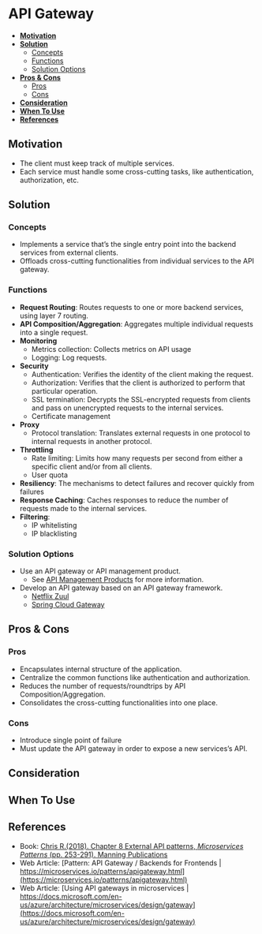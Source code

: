 # API Gateway

- [**Motivation**](#motivation)
- [**Solution**](#solution)
   - [Concepts](#concepts)
   - [Functions](#functions)
   - [Solution Options](#solution-options)
- [**Pros & Cons**](#pros--cons)
   - [Pros](#pros)
   - [Cons](#cons)
- [**Consideration**](#consideration)
- [**When To Use**](#when-to-use)
- [**References**](#references)

## Motivation
- The client must keep track of multiple services.
- Each service must handle some cross-cutting tasks, like authentication, authorization, etc.

## Solution
### Concepts
- Implements a service that’s the single entry point into the backend services from external clients.
- Offloads cross-cutting functionalities from individual services to the API gateway.

### Functions
- **Request Routing**: Routes requests to one or more backend services, using layer 7 routing.
- **API Composition/Aggregation**: Aggregates multiple individual requests into a single request.
- **Monitoring**
   - Metrics collection: Collects metrics on API usage
   - Logging: Log requests.
- **Security**
   - Authentication: Verifies the identity of the client making the request.
   - Authorization: Verifies that the client is authorized to perform that particular operation.
   - SSL termination: Decrypts the SSL-encrypted requests from clients and pass on unencrypted requests to the internal services.
   - Certificate management
- **Proxy**
   - Protocol translation: Translates external requests in one protocol to internal requests in another protocol.
- **Throttling**
   - Rate limiting: Limits how many requests per second from either a specific client and/or from all clients.
   - User quota
- **Resiliency**: The mechanisms to detect failures and recover quickly from failures
- **Response Caching**: Caches responses to reduce the number of requests made to the internal services.
- **Filtering**: 
   - IP whitelisting
   - IP blacklisting

### Solution Options
- Use an API gateway or API management product.
   - See [API Management Products]() for more information.
- Develop an API gateway based on an API gateway framework.
   - [Netflix Zuul](https://github.com/Netflix/zuul)
   - [Spring Cloud Gateway](https://spring.io/projects/spring-cloud-gateway)

## Pros & Cons
### Pros
- Encapsulates internal structure of the application.
- Centralize the common functions like authentication and authorization.
- Reduces the number of requests/roundtrips by API Composition/Aggregation.
- Consolidates the cross-cutting functionalities into one place.

### Cons
- Introduce single point of failure
- Must update the API gateway in order to expose a new services’s API.

## Consideration

## When To Use
## References
- Book: [Chris R.(2018). Chapter 8 External API patterns, *Microservices Patterns* (pp. 253-291). Manning Publications](https://www.manning.com/books/microservices-patterns)
- Web Article: [Pattern: API Gateway / Backends for Frontends | https://microservices.io/patterns/apigateway.html](https://microservices.io/patterns/apigateway.html)
- Web Article: [Using API gateways in microservices | https://docs.microsoft.com/en-us/azure/architecture/microservices/design/gateway](https://docs.microsoft.com/en-us/azure/architecture/microservices/design/gateway)
